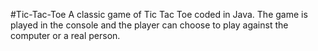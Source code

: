 #Tic-Tac-Toe
A classic game of Tic Tac Toe coded in Java. The game is played in the console and the player can choose to play against the computer or a real person. 
